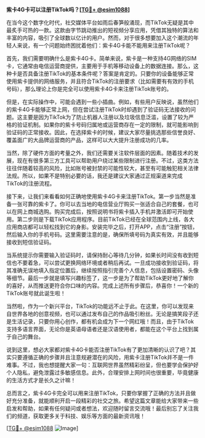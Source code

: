 **紫卡4G卡可以注册TikTok吗？[[TG💪+ @esim1088](https://t.me/s/esim1088)]**

在当今这个数字化时代，社交媒体平台如雨后春笋般涌现，而TikTok无疑是其中最炙手可热的一款。这款由字节跳动推出的短视频分享应用，凭借其独特的算法和丰富的内容，吸引了全球数以亿计的用户。然而，对于很多想要加入这个潮流的年轻人来说，有一个问题始终困扰着他们：紫卡4G卡能不能用来注册TikTok呢？

首先，我们需要明确什么是紫卡4G卡。简单来说，紫卡是一种支持4G网络的SIM卡，它通常由电信运营商提供，主要用于手机等移动设备上的数据连接。那么，这种卡是否具备注册TikTok的基本条件呢？答案是肯定的。只要你的设备能够正常使用紫卡提供的网络服务，并且符合TikTok的注册要求（比如需要有有效的手机号码），那么理论上你是完全可以使用紫卡4G卡来注册TikTok账号的。

但是，在实际操作中，可能会遇到一些小插曲。例如，有些用户反映说，虽然他们的紫卡4G卡能够正常上网，但在尝试注册TikTok时却遇到了验证码无法接收的问题。这主要是因为TikTok为了防止机器人注册以及垃圾信息泛滥，设置了较为严格的验证机制。如果你的紫卡号码归属地或运营商存在一定的限制，就可能影响到验证码的正常接收。因此，在选择紫卡的时候，建议大家尽量挑选那些信誉良好、覆盖面广的大品牌运营商的产品，这样可以大大提升注册成功的几率。

当然，除了硬件方面的考量之外，我们还需要关注软件层面的因素。随着技术的发展，现在有很多第三方工具可以帮助用户绕过某些限制进行注册。不过，这类方法往往伴随着较高的风险，比如账号被封禁的可能性较大，甚至有可能触犯相关法律法规。所以，如果不是特别必要的话，我还是建议大家通过正规渠道来完成TikTok的注册流程。

接下来，让我们来看看如何正确地使用紫卡4G卡来注册TikTok。第一步当然是准备一张可靠的紫卡了。你可以去当地的电信营业厅购买一张适合自己的套餐，也可以在网上商城选购。购买完成后，按照说明书将紫卡插入手机并激活即可开始使用。第二步则是下载TikTok应用程序。目前TikTok已经在全球范围内上线，各大应用商店都可以轻松找到它的身影。安装完毕之后，打开APP，点击“注册”按钮，然后输入你的手机号码。这里需要注意的是，确保所填号码为真实有效，并且能够接收到短信验证码。

当系统提示你需要输入验证码时，请保持耐心等待几分钟，如果长时间没有收到短信也不要着急，可以尝试更换网络环境或者稍后再试。一旦成功接收到验证码，将其准确无误地填入指定位置后，继续按照指引完善个人信息，包括设置密码、头像等细节。最后一步就是填写兴趣标签了，这一步是为了帮助TikTok更好地了解你的喜好，从而推送更符合你口味的内容。完成上述所有步骤后，恭喜你！一个新的TikTok账号就此诞生啦！

当然啦，作为一个新兴平台，TikTok的功能远不止于此。在这里，你可以发现来自世界各地的创意视频，也可以通过发布自己的作品吸引粉丝。无论是搞笑段子还是生活记录，只要你用心创作，都有机会成为下一个网红哦！而且，由于TikTok支持多语言界面，无论你是英语母语者还是汉语使用者，都能在这个平台上找到属于自己的舞台。

说到这里，想必大家都对紫卡4G卡能否注册TikTok有了更加清晰的认识了吧？其实只要遵循正确的步骤并且注意规避潜在的风险，用紫卡注册TikTok并不是一件难事。不过，我也想提醒大家一句：互联网世界虽然精彩纷呈，但也要学会保护好个人隐私，避免泄露过多敏感信息。此外，合理安排上网时间也很重要，毕竟健康的生活方式才是长久之计嘛！

总而言之，紫卡4G卡完全可以用来注册TikTok，只要你掌握了正确的方法并且做好充分准备，就能顺利开启一段精彩的社交之旅。希望这篇文章能给大家带来一些启发和帮助，如果有任何疑问或者想法，欢迎随时留言交流哦！最后别忘了关注我们的频道，获取更多关于科技、娱乐等方面的最新资讯哦！

[[TG💪+ @esim1088](https://t.me/s/esim1088) ![Image](https://i.postimg.cc/4NQfJmqS/Snipaste-2025-05-13-00-14-12.png)]